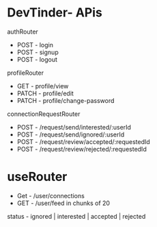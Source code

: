 # DevTinder- APis
authRouter
- POST - login
- POST - signup
- POST - logout

profileRouter
- GET - profile/view
- PATCH - profile/edit
- PATCH - profile/change-password

connectionRequestRouter
- POST - /request/send/interested/:userId
- POST - /request/send/ignored/:userId
- POST - /request/review/accepted/:requestedId
- POST - /request/review/rejected/:requestedId

# useRouter
- Get - /user/connections
- GET - /user/feed  in chunks of 20


status - ignored | interested | accepted | rejected


